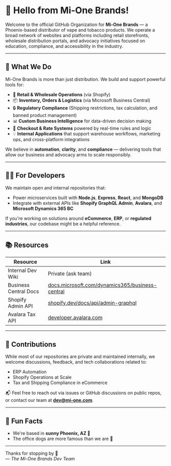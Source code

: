 # 👋 Hello from Mi-One Brands!

Welcome to the official GitHub Organization for **Mi-One Brands** — a Phoenix-based distributor of vape and tobacco products. We operate a broad network of websites and platforms including retail storefronts, wholesale distribution portals, and advocacy initiatives focused on education, compliance, and accessibility in the industry.

---

## 🚀 What We Do

Mi-One Brands is more than just distribution. We build and support powerful tools for:

- 🛒 **Retail & Wholesale Operations** (via Shopify)
- 📦 **Inventory, Orders & Logistics** (via Microsoft Business Central)
- 🔒 **Regulatory Compliance** (Shipping restrictions, tax calculation, and banned product management)
- 📊 **Custom Business Intelligence** for data-driven decision making
- 🧾 **Checkout & Rate Systems** powered by real-time rules and logic
- 💡 **Internal Applications** that support warehouse workflows, marketing ops, and cross-platform integrations

We believe in **automation**, **clarity**, and **compliance** — delivering tools that allow our business and advocacy arms to scale responsibly.

---

## 👩‍💻 For Developers

We maintain open and internal repositories that:

- Power microservices built with **Node.js**, **Express**, **React**, and **MongoDB**
- Integrate with external APIs like **Shopify GraphQL Admin**, **Avalara**, and **Microsoft Dynamics 365 BC**

If you're working on solutions around **eCommerce**, **ERP**, or **regulated industries**, our codebase might be a helpful reference.

---

## 📚 Resources

| Resource              | Link                                                                 |
|-----------------------|----------------------------------------------------------------------|
| Internal Dev Wiki     | Private (ask team)                                                   |
| Business Central Docs | [docs.microsoft.com/dynamics365/business-central](https://docs.microsoft.com/dynamics365/business-central/) |
| Shopify Admin API     | [shopify.dev/docs/api/admin-graphql](https://shopify.dev/docs/api/admin-graphql) |
| Avalara Tax API       | [developer.avalara.com](https://developer.avalara.com)               |

---

## 🤝 Contributions

While most of our repositories are private and maintained internally, we welcome discussions, feedback, and tech collaborations related to:

- ERP Automation
- Shopify Operations at Scale
- Tax and Shipping Compliance in eCommerce

📬 Feel free to reach out via issues or GitHub discussions on public repos, or contact our team at **dev@mi-one.com**.

---

## 🍿 Fun Facts

- We're based in **sunny Phoenix, AZ 🌵**
- The office dogs are more famous than we are 🐶

---

Thanks for stopping by 👋  
— _The Mi-One Brands Dev Team_
